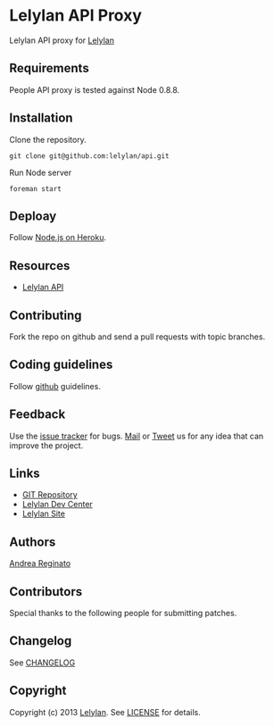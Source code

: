 # Lelylan API Proxy

Lelylan API proxy for [Lelylan](http://dev.lelylan.com)

## Requirements

People API proxy is tested against Node 0.8.8.

## Installation

Clone the repository.

    git clone git@github.com:lelylan/api.git

Run Node server

    foreman start

## Deploay

Follow [Node.js on Heroku](https://devcenter.heroku.com/articles/nodejs).

## Resources

* [Lelylan API](http://dev.lelylan.com)

## Contributing

Fork the repo on github and send a pull requests with topic branches.

## Coding guidelines

Follow [github](https://github.com/styleguide/) guidelines.

## Feedback

Use the [issue tracker](http://github.com/lelylan/api/issues) for bugs.
[Mail](mailto:touch@lelylan.com) or [Tweet](http://twitter.com/lelylan) us for any idea that can improve the project.

## Links 

* [GIT Repository](http://github.com/lelylan/api)
* [Lelylan Dev Center](http://dev.lelylan.com)
* [Lelylan Site](http://lelylan.com)

## Authors

[Andrea Reginato](http://twitter.com/andreareginato)

## Contributors

Special thanks to the following people for submitting patches.

## Changelog

See [CHANGELOG](api/blob/master/CHANGELOG.md)

## Copyright

Copyright (c) 2013 [Lelylan](http://lelylan.com). See [LICENSE](api/blob/master/LICENSE.md) for details.

